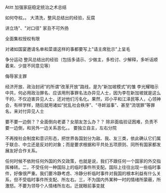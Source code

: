 Atitt 加强家庭稳定统治之术总结

如何夺权。。
大清洗，整风总结出的经验，反腐

讲立场"、"对口径" 家丑不可外扬

全面集权授权有限

对诸如国宴邀请名单和菜谱这样的事都要写上"请主席批示"上呈毛

争分运动 
整风总结出的经验（包括多请示、少做主，多检讨、少解释，多听话顺着来、少提不同意见等）

侮辱家主罪

经济开放、政治封闭”的所谓“改革开放”路线，是为“新加坡模式”的雏
李光耀暗示中共，何必用政治罪名、应该用刑事罪名法办异见人士，因为李在新加坡就是这么干的，不仅迫害异见人士，还对他们污名化。果然，邓小平和江泽民等人，心领神会，有样学样，随后就用诸如“扰乱社会秩序”、“寻衅滋事”、甚至“流氓罪”等罪名，来对付异见人士

要不要一边倒？？全面倒向老婆？女朋友怎么办？？
除非面临验证困难，负责不要一边倒，和另外一边关系恶化。。  要独立自主，左右分院

不再按社会制度和意识形态，把世界各国划分为敌、我、友三类，依此确认它们属于联合、中立还是反对的对象；而是要求根据和平共处五项原则、同所有国家都发展友好合作关系。

任何时候不依附任何外国的外交政策，也就是说，我们不跟任何一个国家的外交指挥棒转。二，不受任何一种国际上的临时事件所支配。国际上往往出现一些临时事件，好像很严重。我们要冷静考虑、冷静分析临时事件对我国的根本利益有什么关系，但不受临时事件所支配、所左右。三，不为国内外某种一时的情绪所蒙蔽，所激怒。不要为领导个人情绪所左右。迁就眼前事变就

